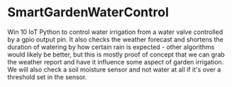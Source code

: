 # SmartGardenWaterControl
Win 10 IoT Python to control water irrigation from a water valve controlled by a gpio output pin. 
It also checks the weather forecast and shortens the duration of watering by how certain rain is expected - other algorithms would likely be better, but this is mostly proof of concept that we can grab the weather report and have it influence some aspect of garden irrigation. 
We will also check a soil moisture sensor and not water at all if it's over a threshold set in the sensor. 
